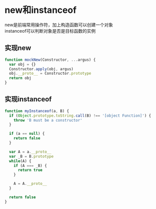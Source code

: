 # new和instanceof
new是前端常用操作符，加上构造函数可以创建一个对象  
instanceof可以判断对象是否是目标函数的实例

## 实现new
```js
function mockNew(Constructor, ...argus) {
  var obj = {}
  Constructor.apply(obj, argus)
  obj.__proto__ = Constructor.prototype
  return obj
}
```

## 实现instanceof
```js
function myInstanceof(a, B) {
  if (Object.prototype.toString.call(B) !== '[object Function]') {
    throw 'B must be a constructor'
  }

  if (a == null) {
    return false
  }

  var A = a.__proto__
  var _B = B.prototype
  while(A) {
    if (A === _B) {
      return true
    }

    A = A.__proto__
  }

  return false
}
```